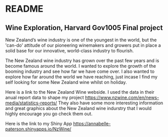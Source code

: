 # README
## Wine Exploration, Harvard Gov1005 Final project

New Zealand’s wine industry is one of the youngest in the world, but the 'can-do' attitude of our pioneering winemakers and growers put in place a solid base for our innovative, world-class industry to flourish.

The New Zealand wine industry has grown over the past few years and is become famous around the world. I wanted to explore the growth of the booming industry and see how far we have come over. I also wanted to explore how far around the world we have reaching, just incase I find my self looking for some New Zealand wine whilst on holiday.

Here is a link to the New Zealand Wine webside. I used the data in their anual report data to shape my project https://www.nzwine.com/en/news-media/statistics-reports/ They also have some more interesting information and great graphics about the New Zealand wine indurstry that I would highly encourage you go check them out.

Here is the link to my Shiny App
https://annabelle-paterson.shinyapps.io/NzWine/

